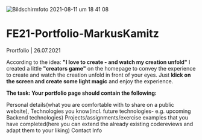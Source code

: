 ![Bildschirmfoto 2021-08-11 um 18 41 08](https://user-images.githubusercontent.com/85449060/129069075-005e95e8-1c32-4f5e-8207-9a2e1b1228b7.png)
# FE21-Portfolio-MarkusKamitz
Prortfolio | 26.07.2021


According to the idea: **"I love to create - and watch my creation unfold"** I created a little **"creators game"** on the homepage to 
convey the experience to create and watch the creation unfold in front of your eyes. Just **klick on the screen and create some light magic** and enjoy the experience.


**The task: Your portfolio page should contain the following:**

Personal details(what you are comfortable with to share on a public website),
Technologies you know(incl. future technologies- e.g. upcoming Backend technologies)
Projects/assignments/exercise examples that you have completed(here you can extend the already existing codereviews and adapt them to your liking)
Contact Info
